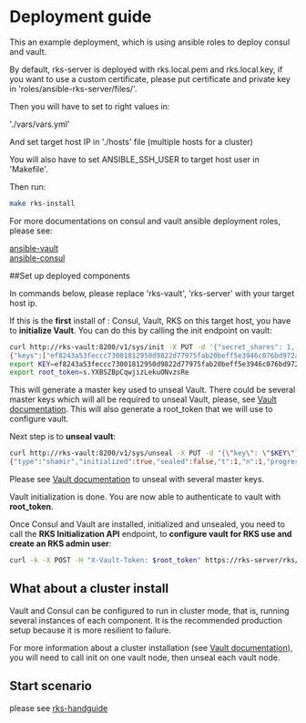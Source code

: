 # Deployment guide

This an example deployment, which is using ansible roles to deploy consul and vault.

By default, rks-server is deployed with rks.local.pem and rks.local.key, if you want to use a custom certificate, please put certificate and private key in 'roles/ansible-rks-server/files/'. 

Then you will have to set to right values in:

'./vars/vars.yml'

And set target host IP in './hosts' file (multiple hosts for a cluster)

You will also have to set ANSIBLE_SSH_USER to target host user in 'Makefile'.

Then run:

```bash
make rks-install
```
For more documentations on consul and vault ansible deployment roles, please see:

[ansible-vault](https://github.com/ansible-community/ansible-vault)  
[ansible-consul](https://github.com/ansible-community/ansible-consul)

##Set up deployed components

In commands below, please replace 'rks-vault', 'rks-server' with your target host ip.

If this is the **first** install of : Consul, Vault, RKS on this target host, 
you have to **initialize Vault**. You can do this by calling the init endpoint on vault:

```bash
curl http://rks-vault:8200/v1/sys/init -X PUT -d '{"secret_shares": 1, "secret_threshold": 1}'
{"keys":["ef8243a53feccc73001812950d9822d77975fab20beff5e3946c076bd972ae6f"],"keys_base64":["74JDpT/szHMAGBKVDZgi13l1+rIL7/XjlGwHa9lyrm8="],"root_token":"s.YXBSZBpCqwjizLekuONvzsRe"}
export KEY=ef8243a53feccc73001812950d9822d77975fab20beff5e3946c076bd972ae6f
export root_token=s.YXBSZBpCqwjizLekuONvzsRe
```
This will generate a master key used to unseal Vault.
There could be several master keys which will all be required to unseal Vault, please, see [Vault documentation](https://www.vaultproject.io/api-docs/system/init#start-initialization).
This will also generate a root_token that we will use to configure vault.

Next step is to **unseal vault**:

```bash
curl http://rks-vault:8200/v1/sys/unseal -X PUT -d "{\"key\": \"$KEY\"}"
{"type":"shamir","initialized":true,"sealed":false,"t":1,"n":1,"progress":0,"nonce":"","version":"1.3.1","migration":false,"cluster_name":"dc1","cluster_id":"16b06562-2417-935f-8edc-0155d06334c0","recovery_seal":false,"storage_type":"consul"}
```

Please see [Vault documentation](https://www.vaultproject.io/api/system/unseal.html) to unseal with several master keys.

Vault initialization is done.
You are now able to authenticate to vault with **root_token**.

Once Consul and Vault are installed, initialized and unsealed, you need to call the **RKS Initialization API** endpoint, to **configure vault for RKS use and create an RKS admin user**:

```bash
curl -k -X POST -H "X-Vault-Token: $root_token" https://rks-server/rks/v1/init

```
## What about a cluster install

Vault and Consul can be configured to run in cluster mode, that is, running several instances of each component. It is the recommended production setup because it is more resilient to failure.

For more information about a cluster installation (see [Vault documentation](https://learn.hashicorp.com/vault/getting-started/deploy)), you will need to call init on one vault node, then unseal each vault node.


## Start scenario

please see [rks-handguide](../docs/rks-handguide.md)

